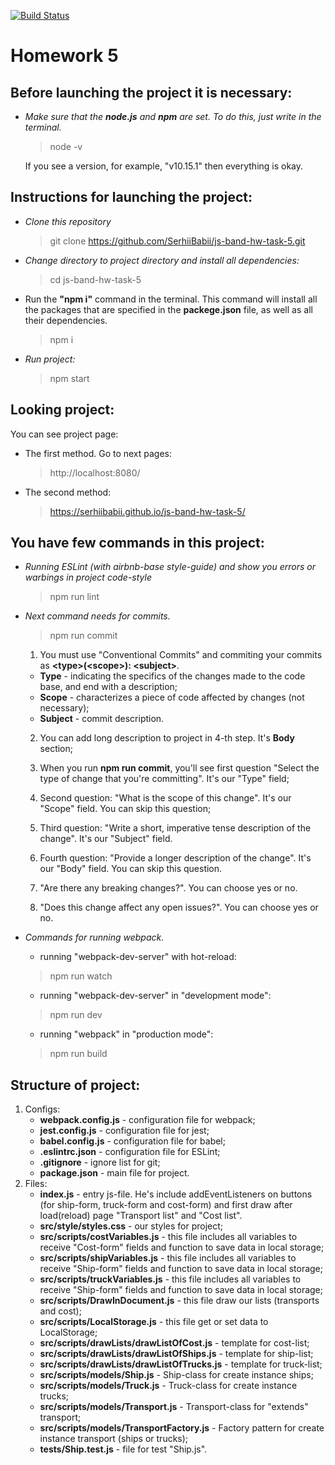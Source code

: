 [![Build Status](https://travis-ci.org/SerhiiBabii/js-band-hw-task-5.svg?branch=master)](https://travis-ci.org/SerhiiBabii/js-band-hw-task-5)

# Homework 5

## Before launching the project it is necessary:

- _Make sure that the **node.js** and **npm** are set. To do this, just write in the terminal._

  > node -v

  If you see a version, for example, "v10.15.1" then everything is okay.

## Instructions for launching the project:

- _Clone this repository_

  > git clone https://github.com/SerhiiBabii/js-band-hw-task-5.git

- _Change directory to project directory and install all dependencies:_

  > cd js-band-hw-task-5

- Run the **"npm i"** command in the terminal. This command will install all the packages that are specified in the **packege.json** file, as well as all their dependencies.

  > npm i

- _Run project:_
  > npm start

## Looking project:

You can see project page:

- The first method. Go to next pages:

  > http://localhost:8080/

- The second method:

  > https://serhiibabii.github.io/js-band-hw-task-5/

## You have few commands in this project:

- _Running ESLint (with airbnb-base style-guide) and show you errors or warbings in project code-style_
  > npm run lint

- _Next command needs for commits._
  > npm run commit

  1. You must use "Conventional Commits" and commiting your commits as **\<type>(\<scope>): \<subject>**.
    * **Type** - indicating the specifics of the changes made to the code base, and end with a description;
    * **Scope** - characterizes a piece of code affected by changes (not necessary);
    * **Subject** - commit description.
  2. You can add long description to project in 4-th step. It's **Body** section;

  2. When you run **npm run commit**, you'll see first question "Select the type of change that you're committing". It's our "Type" field;
  3. Second question: "What is the scope of this change". It's our "Scope" field. You can skip this question;
  4. Third question: "Write a short, imperative tense description of the change". It's our "Subject" field.
  5. Fourth question: "Provide a longer description of the change". It's our "Body" field. You can skip this question.
  6. "Are there any breaking changes?". You can choose yes or no.
  7. "Does this change affect any open issues?". You can choose yes or no.
  
- _Commands for running webpack._
  - running "webpack-dev-server" with hot-reload:
  > npm run watch
    - running "webpack-dev-server" in "development mode":
  > npm run dev
    - running "webpack" in "production mode":
  > npm run build
    
## Structure of project:
  1. Configs:
      - **webpack.config.js** - configuration file for webpack;
      - **jest.config.js** - configuration file for jest;
      - **babel.config.js** - configuration file for babel;
      - **.eslintrc.json** - configuration file for ESLint;
      - **.gitignore** - ignore list for git;
      - **package.json** - main file for project.
  2. Files:
      - **index.js** - entry js-file. He's include addEventListeners on buttons (for ship-form, truck-form and cost-form) and first draw after load(reload) page "Transport list" and "Cost list".
      - **src/style/styles.css** - our styles for project;
      - **src/scripts/costVariables.js** - this file includes all variables to receive "Cost-form" fields and function to save data in local storage;
      - **src/scripts/shipVariables.js** - this file includes all variables to receive "Ship-form" fields and function to save data in local storage;
      - **src/scripts/truckVariables.js** - this file includes all variables to receive "Ship-form" fields and function to save data in local storage;
      - **src/scripts/DrawInDocument.js** - this file draw our lists (transports and cost);
      - **src/scripts/LocalStorage.js** - this file get or set data to LocalStorage;
      - **src/scripts/drawLists/drawListOfCost.js** - template for cost-list;
      - **src/scripts/drawLists/drawListOfShips.js** - template for ship-list;
      - **src/scripts/drawLists/drawListOfTrucks.js** - template for truck-list;
      - **src/scripts/models/Ship.js** - Ship-class for create instance ships;
      - **src/scripts/models/Truck.js** - Truck-class for create instance trucks;
      - **src/scripts/models/Transport.js** - Transport-class for "extends" transport;
      - **src/scripts/models/TransportFactory.js** - Factory pattern for create instance transport (ships or trucks);
      - **tests/Ship.test.js** - file for test "Ship.js".